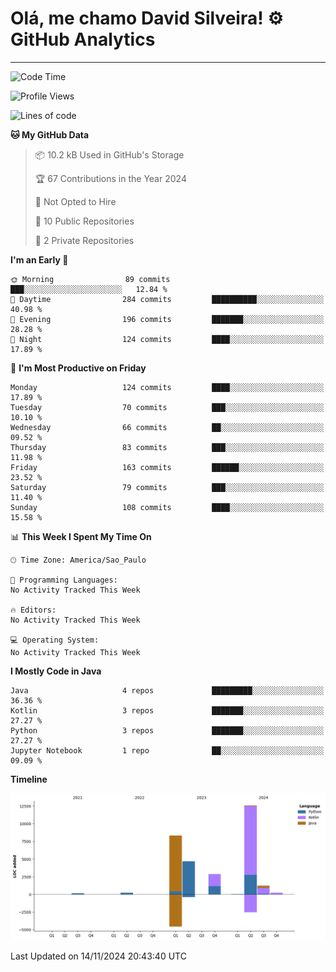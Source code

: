 
# Olá, me chamo David Silveira! ⚙️ GitHub Analytics

---
<!--START_SECTION:waka-->
![Code Time](http://img.shields.io/badge/Code%20Time-210%20hrs%2044%20mins-blue)

![Profile Views](http://img.shields.io/badge/Profile%20Views-15-blue)

![Lines of code](https://img.shields.io/badge/From%20Hello%20World%20I%27ve%20Written-30.3%20thousand%20lines%20of%20code-blue)

**🐱 My GitHub Data** 

> 📦 10.2 kB Used in GitHub's Storage 
 > 
> 🏆 67 Contributions in the Year 2024
 > 
> 🚫 Not Opted to Hire
 > 
> 📜 10 Public Repositories 
 > 
> 🔑 2 Private Repositories 
 > 
**I'm an Early 🐤** 

```text
🌞 Morning                89 commits          ███░░░░░░░░░░░░░░░░░░░░░░   12.84 % 
🌆 Daytime                284 commits         ██████████░░░░░░░░░░░░░░░   40.98 % 
🌃 Evening                196 commits         ███████░░░░░░░░░░░░░░░░░░   28.28 % 
🌙 Night                  124 commits         ████░░░░░░░░░░░░░░░░░░░░░   17.89 % 
```
📅 **I'm Most Productive on Friday** 

```text
Monday                   124 commits         ████░░░░░░░░░░░░░░░░░░░░░   17.89 % 
Tuesday                  70 commits          ███░░░░░░░░░░░░░░░░░░░░░░   10.10 % 
Wednesday                66 commits          ██░░░░░░░░░░░░░░░░░░░░░░░   09.52 % 
Thursday                 83 commits          ███░░░░░░░░░░░░░░░░░░░░░░   11.98 % 
Friday                   163 commits         ██████░░░░░░░░░░░░░░░░░░░   23.52 % 
Saturday                 79 commits          ███░░░░░░░░░░░░░░░░░░░░░░   11.40 % 
Sunday                   108 commits         ████░░░░░░░░░░░░░░░░░░░░░   15.58 % 
```


📊 **This Week I Spent My Time On** 

```text
🕑︎ Time Zone: America/Sao_Paulo

💬 Programming Languages: 
No Activity Tracked This Week

🔥 Editors: 
No Activity Tracked This Week

💻 Operating System: 
No Activity Tracked This Week
```

**I Mostly Code in Java** 

```text
Java                     4 repos             █████████░░░░░░░░░░░░░░░░   36.36 % 
Kotlin                   3 repos             ███████░░░░░░░░░░░░░░░░░░   27.27 % 
Python                   3 repos             ███████░░░░░░░░░░░░░░░░░░   27.27 % 
Jupyter Notebook         1 repo              ██░░░░░░░░░░░░░░░░░░░░░░░   09.09 % 
```



**Timeline**

![Lines of Code chart](https://raw.githubusercontent.com/DavidSilveira80/DavidSilveira80/master/assets/bar_graph.png)


 Last Updated on 14/11/2024 20:43:40 UTC
<!--END_SECTION:waka-->


